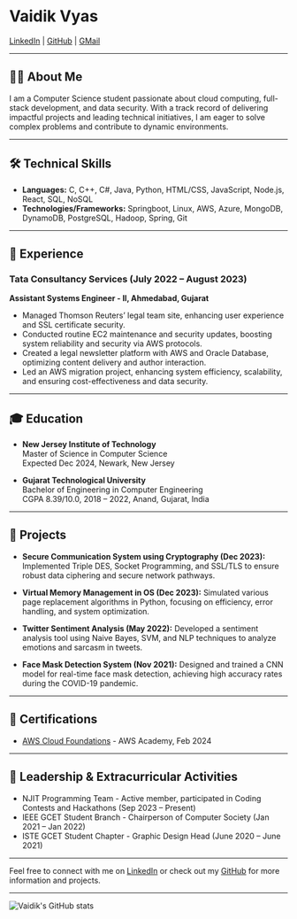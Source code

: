 # Vaidik Vyas

[LinkedIn](https://linkedin.com/in/vaidikrvyas) | [GitHub](https://github.com/vaidikrvyas) | [GMail](mailto:vaidikrv@gmail.com)

---

## 👨‍💻 About Me
I am a Computer Science student passionate about cloud computing, full-stack development, and data security. With a track record of delivering impactful projects and leading technical initiatives, I am eager to solve complex problems and contribute to dynamic environments.

---

## 🛠 Technical Skills
- **Languages:** C, C++, C#, Java, Python, HTML/CSS, JavaScript, Node.js, React, SQL, NoSQL
- **Technologies/Frameworks:** Springboot, Linux, AWS, Azure, MongoDB, DynamoDB, PostgreSQL, Hadoop, Spring, Git

---

## 💼 Experience

### Tata Consultancy Services (July 2022 – August 2023)
**Assistant Systems Engineer - II, Ahmedabad, Gujarat**
- Managed Thomson Reuters’ legal team site, enhancing user experience and SSL certificate security.
- Conducted routine EC2 maintenance and security updates, boosting system reliability and security via AWS protocols.
- Created a legal newsletter platform with AWS and Oracle Database, optimizing content delivery and author interaction.
- Led an AWS migration project, enhancing system efficiency, scalability, and ensuring cost-effectiveness and data security.

---

## 🎓 Education

- **New Jersey Institute of Technology**  
  Master of Science in Computer Science  
  Expected Dec 2024, Newark, New Jersey

- **Gujarat Technological University**  
  Bachelor of Engineering in Computer Engineering  
  CGPA 8.39/10.0, 2018 – 2022, Anand, Gujarat, India

---

## 🚀 Projects

- **Secure Communication System using Cryptography (Dec 2023):** Implemented Triple DES, Socket Programming, and SSL/TLS to ensure robust data ciphering and secure network pathways.

- **Virtual Memory Management in OS (Dec 2023):** Simulated various page replacement algorithms in Python, focusing on efficiency, error handling, and system optimization.

- **Twitter Sentiment Analysis (May 2022):** Developed a sentiment analysis tool using Naive Bayes, SVM, and NLP techniques to analyze emotions and sarcasm in tweets.

- **Face Mask Detection System (Nov 2021):** Designed and trained a CNN model for real-time face mask detection, achieving high accuracy rates during the COVID-19 pandemic.

---

## 📜 Certifications

- [AWS Cloud Foundations](#) - AWS Academy, Feb 2024

---

## 🌟 Leadership & Extracurricular Activities

- NJIT Programming Team - Active member, participated in Coding Contests and Hackathons (Sep 2023 – Present)
- IEEE GCET Student Branch - Chairperson of Computer Society (Jan 2021 – Jan 2022)
- ISTE GCET Student Chapter - Graphic Design Head (June 2020 – June 2021)

---

Feel free to connect with me on [LinkedIn](https://linkedin.com/in/vaidikrvyas) or check out my [GitHub](https://github.com/vaidikrvyas) for more information and projects.

---

![Vaidik's GitHub stats](https://github-readme-stats.vercel.app/api?username=vaidikrvyas&show_icons=true&theme=tokyonight)

